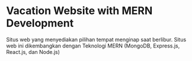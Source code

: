 # Vacation Website with MERN Development
 Situs web yang menyediakan pilihan tempat menginap saat berlibur. Situs web ini dikembangkan dengan Teknologi MERN (MongoDB, Express.js, React.js, dan Node.js)
